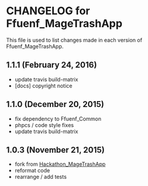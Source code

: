 # CHANGELOG for Ffuenf_MageTrashApp

This file is used to list changes made in each version of Ffuenf_MageTrashApp.

## 1.1.1 (February 24, 2016)

* update travis build-matrix
* [docs] copyright notice

## 1.1.0 (December 20, 2015)

* fix dependency to Ffuenf_Common
* phpcs / code style fixes
* update travis build-matrix

## 1.0.3 (November 21, 2015)

* fork from [Hackathon_MageTrashApp](https://github.com/magento-hackathon/MageTrashApp)
* reformat code
* rearrange / add tests